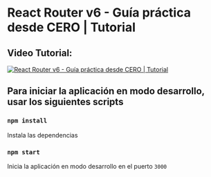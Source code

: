 # React Router v6 - Guía práctica desde CERO | Tutorial

## Video Tutorial:
[![React Router v6 - Guía práctica desde CERO | Tutorial](https://img.youtube.com/vi/KKXFmzr0nKk/0.jpg)](https://www.youtube.com/watch?v=KKXFmzr0nKk "React Router v6 - Guía práctica desde CERO | Tutorial")

## Para iniciar la aplicación en modo desarrollo, usar los siguientes scripts

### `npm install`
Instala las dependencias
### `npm start`
Inicia la aplicación en modo desarrollo en el puerto `3000`
